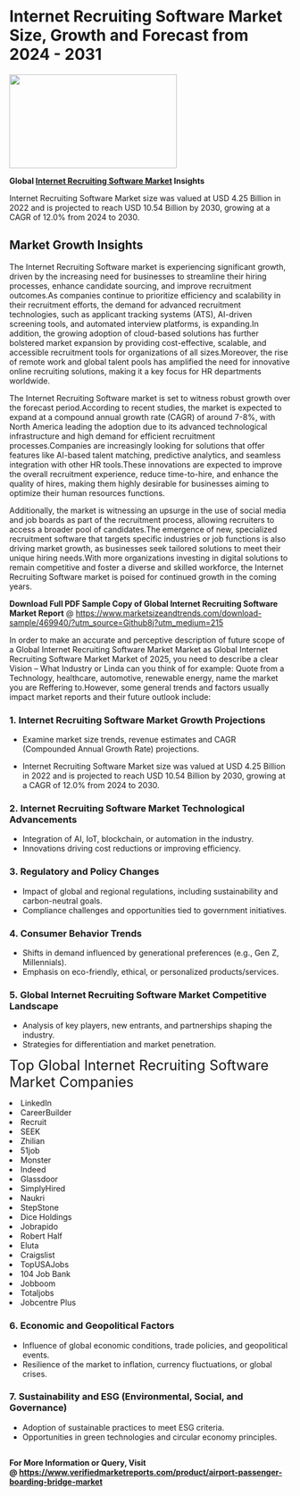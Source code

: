 <H1>Internet Recruiting Software Market Size, Growth and Forecast from 2024 - 2031</H1><img class="aligncenter size-medium wp-image-584254" src="https://thirdeyenews.in/wp-content/uploads/2024/09/Global-Market-Research-300x168.jpeg" alt="" width="300" height="168" /><p><strong>Global&nbsp;<a href="https://www.marketsizeandtrends.com/download-sample/469940/?utm_source=Github8j?utm_medium=215">Internet Recruiting Software Market</a> Insights</strong></p><p>Internet Recruiting Software Market size was valued at USD 4.25 Billion in 2022 and is projected to reach USD 10.54 Billion by 2030, growing at a CAGR of 12.0% from 2024 to 2030.</p><p><h2>Market Growth Insights</h2> <p>The Internet Recruiting Software market is experiencing significant growth, driven by the increasing need for businesses to streamline their hiring processes, enhance candidate sourcing, and improve recruitment outcomes.As companies continue to prioritize efficiency and scalability in their recruitment efforts, the demand for advanced recruitment technologies, such as applicant tracking systems (ATS), AI-driven screening tools, and automated interview platforms, is expanding.In addition, the growing adoption of cloud-based solutions has further bolstered market expansion by providing cost-effective, scalable, and accessible recruitment tools for organizations of all sizes.Moreover, the rise of remote work and global talent pools has amplified the need for innovative online recruiting solutions, making it a key focus for HR departments worldwide.</p> <p>The Internet Recruiting Software market is set to witness robust growth over the forecast period.According to recent studies, the market is expected to expand at a compound annual growth rate (CAGR) of around 7-8%, with North America leading the adoption due to its advanced technological infrastructure and high demand for efficient recruitment processes.Companies are increasingly looking for solutions that offer features like AI-based talent matching, predictive analytics, and seamless integration with other HR tools.These innovations are expected to improve the overall recruitment experience, reduce time-to-hire, and enhance the quality of hires, making them highly desirable for businesses aiming to optimize their human resources functions.</p> <p>Additionally, the market is witnessing an upsurge in the use of social media and job boards as part of the recruitment process, allowing recruiters to access a broader pool of candidates.The emergence of new, specialized recruitment software that targets specific industries or job functions is also driving market growth, as businesses seek tailored solutions to meet their unique hiring needs.With more organizations investing in digital solutions to remain competitive and foster a diverse and skilled workforce, the Internet Recruiting Software market is poised for continued growth in the coming years.</p> <p><span class=""><strong>Download Full PDF Sample Copy of Global Internet Recruiting Software Market Report</strong> @ <a href="https://www.marketsizeandtrends.com/download-sample/469940/?utm_source=Github8j?utm_medium=215" target="_blank">https://www.marketsizeandtrends.com/download-sample/469940/?utm_source=Github8j?utm_medium=215</a></span></p><p>In order to make an accurate and perceptive description of future scope of a Global&nbsp;Internet Recruiting Software Market Market as Global&nbsp;Internet Recruiting Software Market Market of 2025, you need to describe a clear Vision &ndash; What Industry or Linda can you think of for example: Quote from a Technology, healthcare, automotive, renewable energy, name the market you are Reffering to.However, some general trends and factors usually impact market reports and their future outlook include:</p><h3>1.&nbsp;<strong>Internet Recruiting Software Market Growth Projections</strong></h3><ul><li>Examine market size trends, revenue estimates and CAGR (Compounded Annual Growth Rate) projections.</li><li><p>Internet Recruiting Software Market size was valued at USD 4.25 Billion in 2022 and is projected to reach USD 10.54 Billion by 2030, growing at a CAGR of 12.0% from 2024 to 2030.</p></li></ul><h3>2.&nbsp;<strong>Internet Recruiting Software Market Technological Advancements</strong></h3><ul><li>Integration of AI, IoT, blockchain, or automation in the industry.</li><li>Innovations driving cost reductions or improving efficiency.</li></ul><h3>3.&nbsp;<strong>Regulatory and Policy Changes</strong></h3><ul><li>Impact of global and regional regulations, including sustainability and carbon-neutral goals.</li><li>Compliance challenges and opportunities tied to government initiatives.</li></ul><h3>4.&nbsp;<strong>Consumer Behavior Trends</strong></h3><ul><li>Shifts in demand influenced by generational preferences (e.g., Gen Z, Millennials).</li><li>Emphasis on eco-friendly, ethical, or personalized products/services.</li></ul><h3>5.&nbsp;<strong>Global Internet Recruiting Software Market Competitive Landscape</strong></h3><ul><li>Analysis of key players, new entrants, and partnerships shaping the industry.</li><li>Strategies for differentiation and market penetration.</li></ul><p data-pm-slice="1 1 []"><span style="color: inherit; font-family: inherit; font-size: 25px;">Top Global Internet Recruiting Software Market Companies</span></p><div class="" data-test-id=""><p><li>LinkedIn</li><li> CareerBuilder</li><li> Recruit</li><li> SEEK</li><li> Zhilian</li><li> 51job</li><li> Monster</li><li> Indeed</li><li> Glassdoor</li><li> SimplyHired</li><li> Naukri</li><li> StepStone</li><li> Dice Holdings</li><li> Jobrapido</li><li> Robert Half</li><li> Eluta</li><li> Craigslist</li><li> TopUSAJobs</li><li> 104 Job Bank</li><li> Jobboom</li><li> Totaljobs</li><li> Jobcentre Plus</li></p></div><h3>6.&nbsp;<strong>Economic and Geopolitical Factors</strong></h3><ul><li>Influence of global economic conditions, trade policies, and geopolitical events.</li><li>Resilience of the market to inflation, currency fluctuations, or global crises.</li></ul><h3>7.&nbsp;<strong>Sustainability and ESG (Environmental, Social, and Governance)</strong></h3><ul><li>Adoption of sustainable practices to meet ESG criteria.</li><li>Opportunities in green technologies and circular economy principles.</li></ul><h2><strong style="font-size: 14px;">For More Information or Query, Visit @&nbsp;</strong><a style="background-color: #ffffff; font-size: 14px;" href="https://www.marketsizeandtrends.com/report/internet-recruiting-software-market/" target="_blank">https://www.verifiedmarketreports.com/product/airport-passenger-boarding-bridge-market</a></h2>